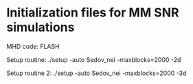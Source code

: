 # Initialization files for MM SNR simulations

MHD code: FLASH

Setup routine: ./setup -auto Sedov_nei -maxblocks=2000 -2d

Setup routine 2: ./setup -auto Sedov_nei -maxblocks=2000 -3d

